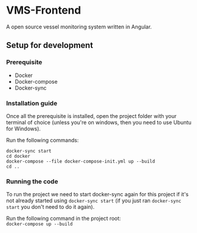 # VMS-Frontend
A open source vessel monitoring system written in Angular.

## Setup for development
### Prerequisite
 - Docker
 - Docker-compose
 - Docker-sync

### Installation guide

Once all the prerequisite is installed, open the project folder with your terminal of choice (unless you're on windows, then you need to use Ubuntu for Windows).

Run the following commands:  
```
docker-sync start
cd docker
docker-compose --file docker-compose-init.yml up --build
cd ..
``` 

### Running the code

To run the project we need to start docker-sync again for this project if it's not already started using `docker-sync start` (if you just ran `docker-sync start` you don't need to do it again).

Run the following command in the project root:  
`docker-compose up --build`
